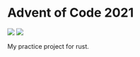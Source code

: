 # Advent of Code 2021
![](https://img.shields.io/badge/stars%20⭐-34-yellow)
![](https://img.shields.io/badge/days%20completed-17-red)

My practice project for rust.
